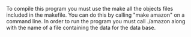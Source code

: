 To compile this program you must use the make
all the objects files included in the makefile.
You can do this by calling "make amazon" on a command
line. In order to run the program you must call ./amazon
along with the name of a file containing the data for the
data base.